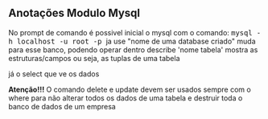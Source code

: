## Anotações Modulo Mysql

No prompt de comando é possivel inicial o mysql com o comando:
<kbd>mysql -h localhost -u root -p </kbd>
ja use "nome de uma database criado"
muda para esse banco, podendo operar dentro
describe 'nome tabela' mostra as estruturas/campos
ou seja, as tuplas de uma tabela

já o select que ve os dados

<strong>Atenção!!!</strong>
O comando delete e update devem ser usados sempre com o where para não alterar todos os dados de uma tabela e destruir toda o banco de dados de um empresa